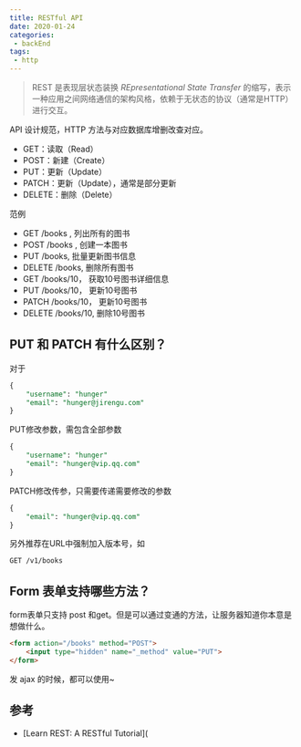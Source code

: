 ```yaml
---
title: RESTful API
date: 2020-01-24
categories:
 - backEnd
tags:
 - http
---
```


> REST 是表现层状态装换 *REpresentational State Transfer* 的缩写，表示一种应用之间网络通信的架构风格，依赖于无状态的协议（通常是HTTP）进行交互。

API 设计规范，HTTP 方法与对应数据库增删改查对应。

- GET：读取（Read）
- POST：新建（Create）
- PUT：更新（Update）
- PATCH：更新（Update），通常是部分更新
- DELETE：删除（Delete）

范例

- GET /books , 列出所有的图书
- POST /books , 创建一本图书
- PUT /books, 批量更新图书信息
- DELETE /books, 删除所有图书
- GET /books/10， 获取10号图书详细信息
- PUT /books/10， 更新10号图书
- PATCH /books/10， 更新10号图书
- DELETE /books/10, 删除10号图书



## PUT 和 PATCH 有什么区别？

对于

```sql
{
    "username": "hunger"
    "email": "hunger@jirengu.com" 
}
```

 PUT修改参数，需包含全部参数

```sql
{
    "username": "hunger"
    "email": "hunger@vip.qq.com" 
}
```

PATCH修改传参，只需要传递需要修改的参数

```sql
{
    "email": "hunger@vip.qq.com" 
}
```

另外推荐在URL中强制加入版本号，如

```http
GET /v1/books
```



## Form 表单支持哪些方法？

form表单只支持 post 和get。但是可以通过变通的方法，让服务器知道你本意是想做什么。

```html
<form action="/books" method="POST">
    <input type="hidden" name="_method" value="PUT">
</form>
```

发 ajax 的时候，都可以使用~



## 参考

- [Learn REST: A RESTful Tutorial](